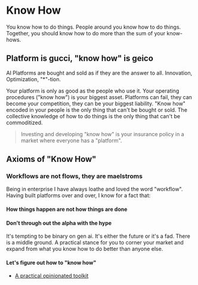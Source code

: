 # Know How

You know how to do things. People around you know how to do things. Together, you should know how to do more than the sum of your know-hows.

## Platform is gucci, "know how" is geico

AI Platforms are bought and sold as if they are the answer to all. Innovation, Optimization, "*"-tion. 

Your platform is only as good as the people who use it.
Your operating procedures ("know how") is your biggest asset. 
Platforms can fail, they can become your competition, they can be your biggest liability.
"Know how" encoded in your people is the only thing that can't be bought or sold. 
The collective knowledge of how to do things is the only thing that can't be commoditized.

> Investing and developing "know how" is your insurance policy in a market where everyone has a "platform".

## Axioms of "Know How"

### Workflows are not flows, they are maelstroms

Being in enterprise I have always loathe and loved the word "workflow". Having built platforms over and over, I know for a fact that:

#### How things happen are not how things are done

#### Don't through out the alpha with the hype

It's tempting to be binary on gen ai. It's either the future or it's a fad. There is a middle ground.
A practical stance for you to corner your market and expand from what you know how to do better than anyone else.

#### Let's figure out how to "know how"

- [A practical opinionated toolkit](https://github.com/knowhow-ai/knowhow)